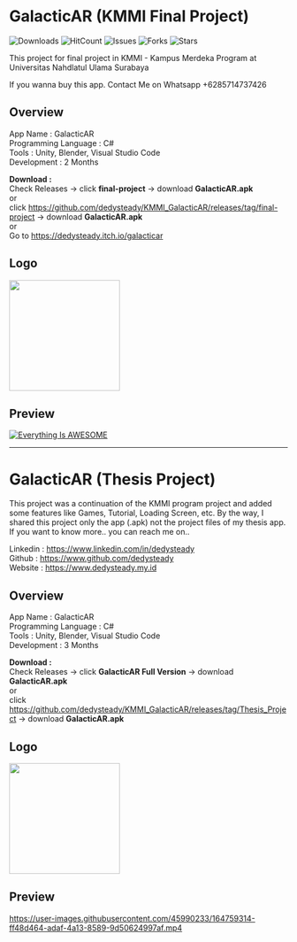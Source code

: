 # GalacticAR (KMMI Final Project)

![Downloads](https://img.shields.io/github/downloads/dedysteady/KMMI_GalacticAR/total)
![HitCount](https://hits.dwyl.com/dedysteady/KMMI_GalacticAR.svg?style=flat&show=unique)
![Issues](https://img.shields.io/github/issues/dedysteady/KMMI_GalacticAR)
![Forks](https://img.shields.io/github/forks/dedysteady/KMMI_GalacticAR)
![Stars](https://img.shields.io/github/stars/dedysteady/KMMI_GalacticAR)

This project for final project in KMMI - Kampus Merdeka Program at Universitas Nahdlatul Ulama Surabaya

If you wanna buy this app. Contact Me on Whatsapp +6285714737426

## Overview
App Name : GalacticAR <br>
Programming Language : C# <br>
Tools : Unity, Blender, Visual Studio Code <br>
Development : 2 Months <br>

<b>Download :</b><br> 
Check Releases -> click <b>final-project</b> -> download <b>GalacticAR.apk</b><br>
or <br>
click https://github.com/dedysteady/KMMI_GalacticAR/releases/tag/final-project -> download <b>GalacticAR.apk</b> <br>
or <br>
Go to https://dedysteady.itch.io/galacticar <br>

## Logo
<img src="https://user-images.githubusercontent.com/45990233/164760369-18fcb491-642b-495e-a94a-250df4de77bc.jpeg" width="200" height="200">

## Preview
[![Everything Is AWESOME](https://yt-embed.herokuapp.com/embed?v=nHJtNxI-wiU)](https://youtu.be/nHJtNxI-wiU "Everything Is AWESOME")

----------------------------------------------------------------------------------------------------------------------------------------

# GalacticAR (Thesis Project)
This project was a continuation of the KMMI program project and added some features like Games, Tutorial, Loading Screen, etc. By the way, I shared this project only the app (.apk) not the project files of my thesis app. If you want to know more.. you can reach me on.. <br>

Linkedin : https://www.linkedin.com/in/dedysteady <br>
Github : https://www.github.com/dedysteady <br>
Website : https://www.dedysteady.my.id <br>

## Overview
App Name : GalacticAR <br>
Programming Language : C# <br>
Tools : Unity, Blender, Visual Studio Code <br>
Development : 3 Months <br>

<b>Download :</b><br> 
Check Releases -> click <b>GalacticAR Full Version</b> -> download <b>GalacticAR.apk</b><br>
or <br>
click https://github.com/dedysteady/KMMI_GalacticAR/releases/tag/Thesis_Project -> download <b>GalacticAR.apk</b> <br>

## Logo
<img src="https://user-images.githubusercontent.com/45990233/164760319-f19efa61-5ec4-49b8-8d2f-1cb746d924a6.jpeg" width="200" height="200">

## Preview
https://user-images.githubusercontent.com/45990233/164759314-ff48d464-adaf-4a13-8589-9d50624997af.mp4

